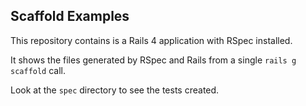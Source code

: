 ## Scaffold Examples

This repository contains is a Rails 4 application with RSpec installed.

It shows the files generated by RSpec and Rails from a single `rails g scaffold` call.

Look at the `spec` directory to see the tests created.
